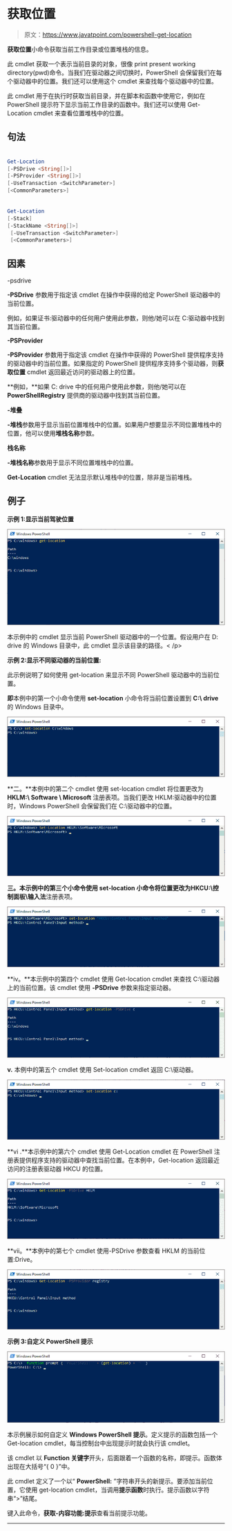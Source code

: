 # 获取位置

> 原文：<https://www.javatpoint.com/powershell-get-location>

**获取位置**小命令获取当前工作目录或位置堆栈的信息。

此 cmdlet 获取一个表示当前目录的对象，很像 print present working directory(pwd)命令。当我们在驱动器之间切换时，PowerShell 会保留我们在每个驱动器中的位置。我们还可以使用这个 cmdlet 来查找每个驱动器中的位置。

此 cmdlet 用于在执行时获取当前目录，并在脚本和函数中使用它，例如在 PowerShell 提示符下显示当前工作目录的函数中。我们还可以使用 Get-Location cmdlet 来查看位置堆栈中的位置。

## 句法

```powershell

Get-Location
[-PSDrive <String[]>]
[-PSProvider <String[]>]
[-UseTransaction <SwitchParameter>]
[<CommonParameters>]

```

```powershell

Get-Location
[-Stack] 
[-StackName <String[]>]
 [-UseTransaction <SwitchParameter>]
 [<CommonParameters>]

```

## 因素

-psdrive

**-PSDrive** 参数用于指定该 cmdlet 在操作中获得的给定 PowerShell 驱动器中的当前位置。

例如，如果证书:驱动器中的任何用户使用此参数，则他/她可以在 C:驱动器中找到其当前位置。

**-PSProvider**

**-PSProvider** 参数用于指定该 cmdlet 在操作中获得的 PowerShell 提供程序支持的驱动器中的当前位置。如果指定的 PowerShell 提供程序支持多个驱动器，则**获取位置** cmdlet 返回最近访问的驱动器上的位置。

**例如，**如果 C: drive 中的任何用户使用此参数，则他/她可以在 **PowerShellRegistry** 提供商的驱动器中找到其当前位置。

**-堆叠**

**-堆栈**参数用于显示当前位置堆栈中的位置。如果用户想要显示不同位置堆栈中的位置，他可以使用**堆栈名称**参数。

**栈名称**

**-堆栈名称**参数用于显示不同位置堆栈中的位置。

**Get-Location** cmdlet 无法显示默认堆栈中的位置，除非是当前堆栈。

## 例子

**示例 1:显示当前驾驶位置**

![PowerShell Get-Location](img/84f7a00a6be4b3c1cb548885f9866fda.png)

本示例中的 cmdlet 显示当前 PowerShell 驱动器中的一个位置。假设用户在 D: drive 的 Windows 目录中，此 cmdlet 显示该目录的路径。< /p>

**示例 2:显示不同驱动器的当前位置:**

此示例说明了如何使用 get-location 来显示不同 PowerShell 驱动器中的当前位置。

**即**本例中的第一个小命令使用 **set-location** 小命令将当前位置设置到 **C:\ drive** 的 Windows 目录中。

![PowerShell Get-Location](img/1f3b92472a09683c225013107501f79d.png)

**二。**本例中的第二个 cmdlet 使用 set-location cmdlet 将位置更改为 **HKLM:\ Software \ Microsoft** 注册表项。当我们更改 HKLM:驱动器中的位置时，Windows PowerShell 会保留我们在 C:\驱动器中的位置。

![PowerShell Get-Location](img/8b7847548fc5c7f1954c3b113ef8a550.png)

**三。**本示例中的第三个小命令使用 set-location 小命令将位置更改为**HKCU:\控制面板\输入法**注册表项。

![PowerShell Get-Location](img/85af226adb4c3e60eb328a46dc759b97.png)

**iv。**本示例中的第四个 cmdlet 使用 Get-location cmdlet 来查找 C:\驱动器上的当前位置。该 cmdlet 使用 **-PSDrive** 参数来指定驱动器。

![PowerShell Get-Location](img/653168da20f13e3480df42a947e9f139.png)

**v.** 本例中的第五个 cmdlet 使用 Set-location cmdlet 返回 C:\驱动器。

![PowerShell Get-Location](img/ff670dc5b19439ede699e691c282dd4e.png)

**vi .**本示例中的第六个 cmdlet 使用 Get-Location cmdlet 在 PowerShell 注册表提供程序支持的驱动器中查找当前位置。在本例中，Get-location 返回最近访问的注册表驱动器 HKCU 的位置。

![PowerShell Get-Location](img/b81260eb816b0bfdac8c50b7a81fb466.png)

**vii。**本例中的第七个 cmdlet 使用-PSDrive 参数查看 HKLM 的当前位置:Drive。

![PowerShell Get-Location](img/066519d2df05da5defc467a7ecced4ec.png)

**示例 3:自定义 PowerShell 提示**

![PowerShell Get-Location](img/28b054ea1f8bac51bdcf7a8d03809424.png)

本示例展示如何自定义 **Windows PowerShell 提示**。定义提示的函数包括一个 Get-location cmdlet，每当控制台中出现提示时就会执行该 cmdlet。

该 cmdlet 以 **Function 关键字**开头，后面跟着一个函数的名称，即提示。函数体出现在大括号“{ 0 }”中。

此 cmdlet 定义了一个以“ **PowerShell:** ”字符串开头的新提示。要添加当前位置，它使用 get-location cmdlet，当调用**提示函数**时执行。提示函数以字符串“>”结尾。

键入此命令，**获取-内容功能:提示**查看当前提示功能。

* * *